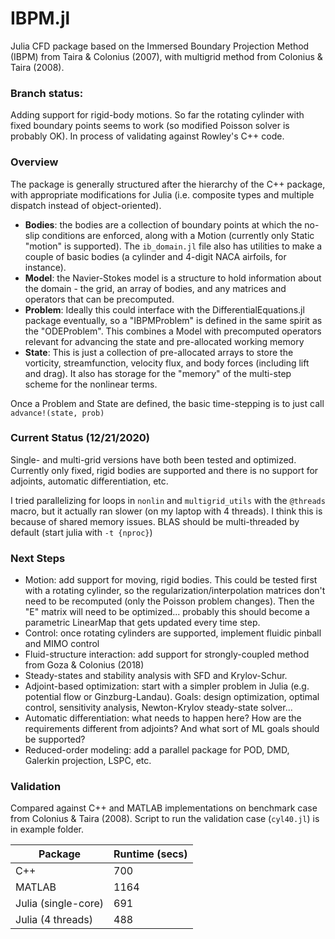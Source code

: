 # IBPM.jl

Julia CFD package based on the Immersed Boundary Projection Method (IBPM) from Taira & Colonius (2007), with multigrid method from Colonius & Taira (2008).

### Branch status:
Adding support for rigid-body motions.  So far the rotating cylinder with fixed boundary points seems to work (so modified Poisson solver is probably OK).  In process of validating against Rowley's C++ code.

### Overview

The package is generally structured after the hierarchy of the C++ package, with appropriate modifications for Julia (i.e. composite types and multiple dispatch instead of object-oriented).  

* __Bodies__: the bodies are a collection of boundary points at which the no-slip conditions are enforced, along with a Motion (currently only Static "motion" is supported).  The `ib_domain.jl` file also has utilities to make a couple of basic bodies (a cylinder and 4-digit NACA airfoils, for instance).
* __Model__: the Navier-Stokes model is a structure to hold information about the domain - the grid, an array of bodies, and any matrices and operators that can be precomputed.
* __Problem__: Ideally this could interface with the DifferentialEquations.jl package eventually, so a "IBPMProblem" is defined in the same spirit as the "ODEProblem".  This combines a Model with precomputed operators relevant for advancing the state and pre-allocated working memory
* __State__: This is just a collection of pre-allocated arrays to store the vorticity, streamfunction, velocity flux, and body forces (including lift and drag).  It also has storage for the "memory" of the multi-step scheme for the nonlinear terms.  

Once a Problem and State are defined, the basic time-stepping is to just call `advance!(state, prob)`

### Current Status (12/21/2020)
Single- and multi-grid versions have both been tested and optimized.  Currently only fixed, rigid bodies are supported and there is no support for adjoints, automatic differentiation, etc.

I tried parallelizing for loops in `nonlin` and `multigrid_utils` with the `@threads` macro, but it actually ran slower (on my laptop with 4 threads).  I think this is because of shared memory issues.  BLAS should be multi-threaded by default (start julia with `-t {nproc}`)

### Next Steps

*  Motion: add support for moving, rigid bodies.  This could be tested first with a rotating cylinder, so the regularization/interpolation matrices don't need to be recomputed (only the Poisson problem changes).  Then the "E" matrix will need to be optimized... probably this should become a parametric LinearMap that gets updated every time step.
*  Control: once rotating cylinders are supported, implement fluidic pinball and MIMO control
* Fluid-structure interaction: add support for strongly-coupled method from Goza & Colonius (2018)
* Steady-states and stability analysis with SFD and Krylov-Schur.
* Adjoint-based optimization: start with a simpler problem in Julia (e.g. potential flow or Ginzburg-Landau).  Goals: design optimization, optimal control, sensitivity analysis, Newton-Krylov steady-state solver...
* Automatic differentiation: what needs to happen here?  How are the requirements different from adjoints?  And what sort of ML goals should be supported?
* Reduced-order modeling: add a parallel package for POD, DMD, Galerkin projection, LSPC, etc.

### Validation
Compared against C++ and MATLAB implementations on benchmark case from Colonius & Taira (2008).  Script to run the validation case (`cyl40.jl`) is in example folder.

| Package      | Runtime (secs) |
| ----------- | ----------- |
| C++      | 700       |
| MATLAB   | 1164      |
| Julia (single-core)  | 691        |
| Julia (4 threads)  |  488   |
